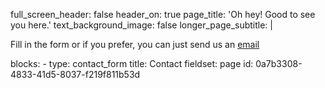 full_screen_header: false
header_on: true
page_title: 'Oh hey! Good to see you here.'
text_background_image: false
longer_page_subtitle: |
  <p>Fill in the form or if you prefer, you can just send us an <a href="mailto:hello@valuable.lt">email</a>
  </p>
blocks:
  -
    type: contact_form
title: Contact
fieldset: page
id: 0a7b3308-4833-41d5-8037-f219f811b53d
